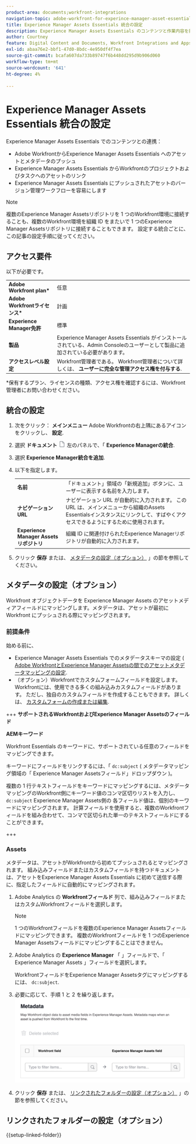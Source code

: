 ```yaml
---
product-area: documents;workfront-integrations
navigation-topic: adobe-workfront-for-experince-manager-asset-essentials
title: Experience Manager Assets Essentials 統合の設定
description: Experience Manager Assets Essentials のコンテンツと作業内容を接続します。
author: Courtney
feature: Digital Content and Documents, Workfront Integrations and Apps
exl-id: abaa76e2-bbf1-47d0-8bdc-4e950df4f7ea
source-git-commit: bcafa607da733b89747f6b448dd295d9b906d060
workflow-type: tm+mt
source-wordcount: '641'
ht-degree: 4%

---
```


# Experience Manager Assets Essentials 統合の設定

Experience Manager Assets Essentials でのコンテンツとの連携：

* Adobe WorkfrontからExperience Manager Assets Essentials へのアセットとメタデータのプッシュ&#x200B;
* Experience Manager Assets Essentials からWorkfrontのプロジェクトおよびタスクへのアセットのリ&#x200B;ンク
* Experience Manager Assets Essentials にプッシュされたアセットのバージョン管理ワークフローを容易にします

>[!NOTE]
>
>複数のExperience Manager Assetsリポジトリを 1 つのWorkfront環境に接続することも、複数のWorkfront環境を組織 ID をまたいで 1 つのExperience Manager Assetsリポジトリに接続することもできます。 設定する統合ごとに、この記事の設定手順に従ってください。

## アクセス要件

以下が必要です。

<table>
  <tr>
   <td><strong>Adobe Workfront plan*</strong>
   </td>
   <td>任意
   </td>
  </tr>
  <tr>
   <td><strong>Adobe Workfrontライセンス*</strong>
   </td>
   <td>計画
   </td>
  </tr>
  <tr>
   <td><strong>Experience Manager免許</strong>
   </td>
   <td>標準
   </td>
  </tr>
  <tr>
   <td><strong>製品</strong>
   </td>
   <td>Experience Manager Assets Essentials がインストールされている、Admin Consoleのユーザーとして製品に追加されている必要があります。
   </td>
  </tr>
  <tr>
   <td><strong>アクセスレベル設定</strong>
   </td>
   <td>Workfront管理者である。 Workfront管理者について詳しくは、 <strong>ユーザーに完全な管理アクセス権を付与する</strong>.
   </td>
  </tr>
</table>


*保有するプラン、ライセンスの種類、アクセス権を確認するには、Workfront管理者にお問い合わせください。


## 統合の設定

1. 次をクリック： **メインメニュー** Adobe Workfrontの右上隅にあるアイコンをクリックし、 **設定**.
1. 選択  **ドキュメント** ![ドキュメントアイコン](assets/document-icon.png) 左のパネルで、「 **Experience Managerの統合**.
1. 選択 **Experience Manager統合を追加**.
1. 以下を指定します。

   <table>
   <tr>
      <td><strong>名前</strong>
      </td>
      <td>「ドキュメント」領域の「新規追加」ボタンに、ユーザーに表示する名前を入力します。
      </td>
   </tr>
   <tr>
      <td><strong>ナビゲーション URL</strong>
      </td>
      <td>ナビゲーション URL が自動的に入力されます。 この URL は、メインメニューから組織のAssets Essentialsインスタンスにリンクして、すばやくアクセスできるようにするために使用されます。
      </td>
   </tr>
   <tr>
      <td>
      <strong>Experience Manager Assetsリポジトリ</strong>
      </td>
      <td>
      組織 ID に関連付けられたExperience Managerリポジトリが自動的に入力されます。
      </td>
   </tr>
   </table>

1. クリック **保存** または、 [メタデータの設定（オプション）](#set-up-metadata-optional) 」の節を参照してください。


## メタデータの設定（オプション）

Workfront オブジェクトデータを Experience Manager Assets のアセットメディアフィールドにマッピングします。メタデータは、アセットが最初に Workfront にプッシュされる際にマッピングされます。


### 前提条件

始める前に、

* Experience Manager Assets Essentials でのメタデータスキーマの設定 ( [Adobe WorkfrontとExperience Manager Assetsの間でのアセットメタデータマッピングの設定](https://experienceleague.adobe.com/docs/experience-manager-cloud-service/content/assets/integrations/configure-asset-metadata-mapping.html?lang=en).
* （オプション）Workfrontでカスタムフォームフィールドを設定します。 Workfrontには、使用できる多くの組み込みカスタムフィールドがあります。 ただし、独自のカスタムフィールドを作成することもできます。 詳しくは、 [カスタムフォームの作成または編集](/help/quicksilver/administration-and-setup/customize-workfront/create-manage-custom-forms/create-or-edit-a-custom-form.md).

+++ **サポートされるWorkfrontおよびExperience Manager Assetsのフィールド**

**AEMキーワード**

Workfront Essentials のキーワードに、サポートされている任意のフィールドをマッピングできます。

キーワードにフィールドをリンクするには、「 `dc:subject` ( メタデータマッピング領域の「 Experience Manager Assetsフィールド」ドロップダウン )。

複数の 1 行テキストフィールドをキーワードにマッピングするには、メタデータマッピングのWorkfront側にキーワード値のコンマ区切りリストを入力し、 `dc:subject` Experience Manager Assets側の 各フィールド値は、個別のキーワードにマッピングされます。 計算フィールドを使用すると、複数のWorkfrontフィールドを組み合わせて、コンマで区切られた単一のテキストフィールドにすることができます。

<!--
Look for essentials article
For more information on keywords in Experience Manager Assets, including how to create and manage keywords, see [Administering Tags]( https://experienceleague.adobe.com/docs/experience-manager-64/administering/contentmanagement/tags.html?lang=en).
-->

+++


### Assets

メタデータは、アセットがWorkfrontから初めてプッシュされるとマッピングされます。 組み込みフィールドまたはカスタムフィールドを持つドキュメントは、アセットをExperience Manager Assets Essentials に初めて送信する際に、指定したフィールドに自動的にマッピングされます。

1. Adobe Analytics の **Workfrontフィールド** 列で、組み込みフィールドまたはカスタムWorkfrontフィールドを選択します。
   >[!NOTE]
   >
   >1 つのWorkfrontフィールドを複数のExperience Manager Assetsフィールドにマッピングできます。 複数のWorkfrontフィールドを 1 つのExperience Manager Assetsフィールドにマッピングすることはできません。
1. Adobe Analytics の **Experience Manager** 「 」フィールドで、「 Experience Manager Assets 」フィールドを選択します。

   WorkfrontフィールドをExperience Manager Assetsタグにマッピングするには、 `dc:subject`.
1. 必要に応じて、手順 1 と 2 を繰り返します。
   ![メタデータを有効にする](assets/metadata-assets-essentials.png)
1. クリック **保存** または、 [リンクされたフォルダーの設定（オプション）](#set-up-linked-folders-optional) 」の節を参照してください。


## リンクされたフォルダーの設定（オプション）

{{setup-linked-folder}}
